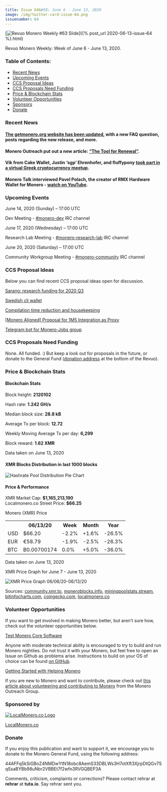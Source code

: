 ```yaml
---
title: Issue 64&#58; June 6 - June 13, 2020
image: /img/twitter-card-issue-64.png
issuenumber: 64
---
```

[<img src="/img/img-issue64.png" alt="Revuo Monero Weekly #63 Slide" class="img-lead">]({% post_url 2020-06-13-issue-64 %}.html)

<p class="text-lead">Revuo Monero Weekly: Week of June 6 - June 13, 2020.</p>
<!--more-->

<h3>Table of Contents:</h3>
<ul class="contents">
    <li><a href="#news">Recent News</a></li>
    <li><a href="#events">Upcoming Events</a></li>
    <li><a href="#ideas">CCS Proposal Ideas</a></li>
    <li><a href="#proposals">CCS Proposals Need Funding</a></li>
    <li><a href="#stats">Price & Blockchain Stats</a></li>
    <li><a href="#volunteer">Volunteer Opportunities</a></li>
    <li><a href="#sponsor">Sponsors</a></li>
    <li><a href="#donate">Donate</a></li>
</ul>

<h3 id="news">Recent News</h3>

<div class="newsbyte">
    <h4><a href="https://www.reddit.com/r/Monero/comments/h86mof/getmoneroorg_updated_1_new_user_guide_1/" target="_blank">The getmonero.org website has been updated</a>, with a new FAQ question, posts regarding the new release, and more.</h4>
</div>

<div class="newsbyte">
    <h4>Monero Outreach put out a new article: <a href="https://www.monerooutreach.org/stories/the-tool-for-renewal.html" target="_blank">“The Tool for Renewal”</a>.</h4>
</div>

<div class="newsbyte">
    <h4>Vik from Cake Wallet, Justin ‘sgp’ Ehrenhofer, and fluffypony <a href="https://youtu.be/GH3bQdW2D1U" target="_blank">took part in a virtual Greek cryptocurrency meetup</a>.</h4>
</div>

<div class="newsbyte">
    <h4>Monero Talk interviewed Pavel Polach, the creator of RMX Hardware Wallet for Monero - <a href="https://youtu.be/uzmQK9v7xPQ" target="_blank">watch on YouTube</a>.</h4>
</div>


<h3 id="events">Upcoming Events</h3>

<div class="event">
    <p class="date" markdown="1">June 14, 2020 (Sunday) – 17:00 UTC</p>
    <p markdown="1">Dev Meeting - <a href="irc://chat.freenode.net/#monero-dev" target="_blank">#monero-dev</a> IRC channel</p>
</div>

<div class="event">
    <p class="date" markdown="1">June 17, 2020 (Wednesday) – 17:00 UTC</p>
    <p markdown="1">Research Lab Meeting - <a href="irc://chat.freenode.net/#monero-research-lab" target="_blank">#monero-research-lab</a> IRC channel</p>
</div>

<div class="event">
    <p class="date" markdown="1">June 20, 2020 (Saturday) – 17:00 UTC</p>
    <p markdown="1">Community Workgroup Meeting - <a href="irc://chat.freenode.net/#monero-community" target="_blank">#monero-community</a> IRC channel</p>
</div>

<h3 id="ideas">CCS Proposal Ideas</h3>

<p>Below you can find recent CCS proposal ideas open for discussion.</p>

<div class="proposal">
<p><a href="https://repo.getmonero.org/monero-project/ccs-proposals/-/merge_requests/148" target="_blank">Sarang: research funding for 2020 Q3</a></p>
</div>

<div class="proposal">
<p><a href="https://repo.getmonero.org/monero-project/ccs-proposals/-/merge_requests/147" target="_blank">Swedish cli wallet</a></p>
</div>

<div class="proposal">
<p><a href="https://repo.getmonero.org/monero-project/ccs-proposals/-/merge_requests/138" target="_blank">Compilation time reduction and housekeeping</a></p>
</div>

<div class="proposal">
<p><a href="https://repo.getmonero.org/monero-project/ccs-proposals/-/merge_requests/127" target="_blank">[Monero Aligned] Proposal for 1M5 Integration as Proxy</a></p>
</div>

<div class="proposal">
<p><a href="https://repo.getmonero.org/monero-project/ccs-proposals/merge_requests/91" target="_blank">Telegram bot for Monero-Jobs group</a></p>
</div>

<h3 id="proposals">CCS Proposals Need Funding</h3>

None. All funded. :) But keep a look out for proposals in the future, or donate to the General Fund (<a href="#donate">donation address</a> at the bottom of the Revuo).

<h3 id="stats">Price & Blockchain Stats</h3>

<h4 class="stat">Blockchain Stats</h4>

<div class="bcstats">
    <p>Block height: <b>2120102</b></p>
    <p>Hash rate: <b>1.242 GH/s</b></p>
    <p>Median block size: <b>28.8 kB</b></p>
    <p>Average Tx per block: <b>12.72</b></p>
    <p>Weekly Moving Average Tx per day: <b>6,299</b></p>
    <p>Block reward: <b>1.62 XMR</b></p>
</div>
<p class="note">Data taken on June 13, 2020</p>

<h4 class="stat">XMR Blocks Distribution in last 1000 blocks</h4>
<p><img src="/img/hashrate-pool-distribution-06131.png" alt="Hashrate Pool Distribution Pie Chart"/></p>

<h4 class="stat">Price & Performance</h4>

<div class="price-intro">XMR Market Cap: <b>$1,165,213,190</b><br>Localmonero.co Street Price: <b>$66.25</b></div>

<p class="table-title">Monero (XMR) Price</p>
<table class="price-table">
  <tr class="row1">
    <th></th>
    <th>06/13/20</th>
    <th>Week</th>
    <th>Month</th>
    <th>Year</th>
  </tr>
  <tr>
    <td data-th="XMR to">USD</td>
    <td data-th="06/13/20">$66.20</td>
    <td data-th="Week" class="red">-2.2%</td>
    <td data-th="Month" class="green">+1.6%</td>
    <td data-th="Year" class="red">-26.5%</td>
  </tr>
  <tr class="row3">
    <td data-th="XMR to">EUR</td>
    <td data-th="06/13/20">€58.79</td>
    <td data-th="Week" class="red">-1.9%</td>
    <td data-th="Month" class="red">-2.5%</td>
    <td data-th="Year" class="red">-26.3%</td>
  </tr>
  <tr>
    <td data-th="XMR to">BTC</td>
    <td data-th="06/13/20">B0.00700174</td>
    <td data-th="Week" class="green">0.0%</td>
    <td data-th="Month" class="green">+5.0%</td>
    <td data-th="Year" class="red">-36.0%</td>
  </tr>
</table>
<p class="note">Data taken on June 13, 2020</p>

<p class="table-title">XMR Price Graph for June 7 - June 13, 2020</p>

![XMR Price Graph 06/06/20-06/13/20](/img/weekly-chart-06131.png "XMR Price Graph 06/06/20-06/13/20") 

Sources: <a href="https://community.xmr.to/explorer/mainnet/" target="_blank">community.xmr.to</a>, <a href="https://moneroblocks.info/stats/transaction-stats" target="_blank">moneroblocks.info</a>, <a href="https://miningpoolstats.stream/monero" target="_blank">miningpoolstats.stream</a>, <a href="https://bitinfocharts.com/monero/" target="_blank">bitinfocharts.com</a>, <a href="https://www.coingecko.com/" target="_blank">coingecko.com</a>, <a href="https://localmonero.co/" target="_blank">localmonero.co</a>

<h3 id="volunteer">Volunteer Opportunities</h3>

<p>If you want to get involved in making Monero better, but aren’t sure how, check out the volunteer opportunities below.</p>

<div class="newsbyte">
    <p class="date"><a href="https://github.com/monero-project/monero" target="_blank">Test Monero Core Software</a></p>
    <p>Anyone with moderate technical ability is encouraged to try to build and run Monero nightlies. Do not trust it with your Monero, but feel free to open an Issue on Github as problems arise. Instructions to build on your OS of choice can be found <a href="https://github.com/monero-project/monero#compiling-monero-from-source" target="_blank">on GitHub</a>. </p>
</div>

<div class="newsbyte">
    <p class="date"><a href="https://github.com/monero-project/monero" target="_blank">Getting Started with Helping Monero</a></p>
    <p>If you are new to Monero and want to contribute, please check out <a href="https://www.monerooutreach.org/stories/getting-started-helping-monero.php" target="_blank">this article about volunteering and contributing to Monero</a> from the Monero Outreach Group. </p>
</div>

<h3 id="sponsor">Sponsored by</h3>

<p><a href="https://localmonero.co/" target="_blank"><img src="/img/localmonero-logo.png" alt="LocalMonero.co Logo" class="localmonero"></a></p>

<p class="text-center"><a href="https://localmonero.co/" target="_blank">LocalMonero.co</a></p>

<h3 id="donate">Donate</h3>

<p markdown="1">If you enjoy this publication and want to support it, we encourage you to donate to the Monero General Fund, using the following address:</p>

<p class="address" markdown="1">44AFFq5kSiGBoZ4NMDwYtN18obc8AemS33DBLWs3H7otXft3XjrpDtQGv7SqSsaBYBb98uNbr2VBBEt7f2wfn3RVGQBEP3A</p>

<!--p><a href="monero:44AFFq5kSiGBoZ4NMDwYtN18obc8AemS33DBLWs3H7otXft3XjrpDtQGv7SqSsaBYBb98uNbr2VBBEt7f2wfn3RVGQBEP3A" class="qr"><img src="/img/donate-monero.png"></a></p-->

Comments, criticism, complaints or corrections? Please contact rehrar at **rehrar** at **tuta.io**. Say rehrar sent you.